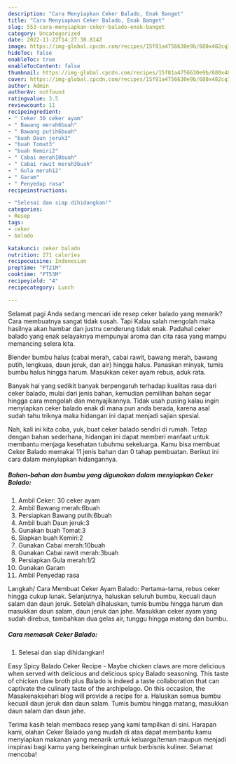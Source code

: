 ```yaml
---
description: "Cara Menyiapkan Ceker Balado, Enak Banget"
title: "Cara Menyiapkan Ceker Balado, Enak Banget"
slug: 553-cara-menyiapkan-ceker-balado-enak-banget
category: Uncategorized
date: 2022-11-22T14:27:38.814Z
image: https://img-global.cpcdn.com/recipes/15f81a4756630e9b/680x482cq70/ceker-balado-foto-resep-utama.jpg
hideToc: false
enableToc: true
enableTocContent: false
thumbnail: https://img-global.cpcdn.com/recipes/15f81a4756630e9b/680x482cq70/ceker-balado-foto-resep-utama.jpg
cover: https://img-global.cpcdn.com/recipes/15f81a4756630e9b/680x482cq70/ceker-balado-foto-resep-utama.jpg
author: Admin
authorAv: notfound
ratingvalue: 3.5
reviewcount: 11
recipeingredient:
- " Ceker 30 ceker ayam"
- " Bawang merah6buah"
- " Bawang putih6buah"
- "buah Daun jeruk3"
- "buah Tomat3"
- "buah Kemiri2"
- " Cabai merah10buah"
- " Cabai rawit merah3buah"
- " Gula merah12"
- " Garam"
- " Penyedap rasa"
recipeinstructions:

- "Selesai dan siap dihidangkan!"
categories:
- Resep
tags:
- ceker
- balado

katakunci: ceker balado 
nutrition: 271 calories
recipecuisine: Indonesian
preptime: "PT21M"
cooktime: "PT53M"
recipeyield: "4"
recipecategory: Lunch

---
```



Selamat pagi Anda sedang mencari ide resep ceker balado yang menarik? Cara membuatnya sangat tidak susah. Tapi Kalau salah mengolah maka hasilnya akan hambar dan justru cenderung tidak enak. Padahal ceker balado yang enak selayaknya mempunyai aroma dan cita rasa yang mampu memancing selera kita.


Blender bumbu halus (cabai merah, cabai rawit, bawang merah, bawang putih, lengkuas, daun jeruk, dan air) hingga halus. Panaskan minyak, tumis bumbu halus hingga harum. Masukkan ceker ayam rebus, aduk rata.

Banyak hal yang sedikit banyak berpengaruh terhadap kualitas rasa dari ceker balado, mulai dari jenis bahan, kemudian pemilihan bahan segar hingga cara mengolah dan menyajikannya. Tidak usah pusing kalau ingin menyiapkan ceker balado enak di mana pun anda berada, karena asal sudah tahu triknya maka hidangan ini dapat menjadi sajian spesial.


Nah, kali ini kita coba, yuk, buat ceker balado sendiri di rumah. Tetap dengan bahan sederhana, hidangan ini dapat memberi manfaat untuk membantu menjaga kesehatan tubuhmu sekeluarga. Kamu bisa membuat Ceker Balado memakai 11 jenis bahan dan 0 tahap pembuatan. Berikut ini cara dalam menyiapkan hidangannya.

<!--inarticleads1-->

##### Bahan-bahan dan bumbu yang digunakan dalam menyiapkan Ceker Balado:

1. Ambil  Ceker: 30 ceker ayam
1. Ambil  Bawang merah:6buah
1. Persiapkan  Bawang putih:6buah
1. Ambil buah Daun jeruk:3
1. Gunakan buah Tomat:3
1. Siapkan buah Kemiri:2
1. Gunakan  Cabai merah:10buah
1. Gunakan  Cabai rawit merah:3buah
1. Persiapkan  Gula merah:1/2
1. Gunakan  Garam
1. Ambil  Penyedap rasa


Langkah/ Cara Membuat Ceker Ayam Balado: Pertama-tama, rebus ceker hingga cukup lunak. Selanjutnya, haluskan seluruh bumbu, kecuali daun salam dan daun jeruk. Setelah dihaluskan, tumis bumbu hingga harum dan masukkan daun salam, daun jeruk dan jahe. Masukkan ceker ayam yang sudah direbus, tambahkan dua gelas air, tunggu hingga matang dan bumbu. 

<!--inarticleads2-->

##### Cara memasak Ceker Balado:


1. Selesai dan siap dihidangkan!

Easy Spicy Balado Ceker Recipe - Maybe chicken claws are more delicious when served with delicious and delicious spicy Balado seasoning. This taste of chicken claw broth plus Balado is indeed a taste collaboration that can captivate the culinary taste of the archipelago. On this occasion, the Masakenaksehari blog will provide a recipe for a. Haluskan semua bumbu kecuali daun jeruk dan daun salam. Tumis bumbu hingga matang, masukkan daun salam dan daun jahe. 

Terima kasih telah membaca resep yang kami tampilkan di sini. Harapan kami, olahan Ceker Balado yang mudah di atas dapat membantu kamu menyiapkan makanan yang menarik untuk keluarga/teman maupun menjadi inspirasi bagi kamu yang berkeinginan untuk berbisnis kuliner. Selamat mencoba!
